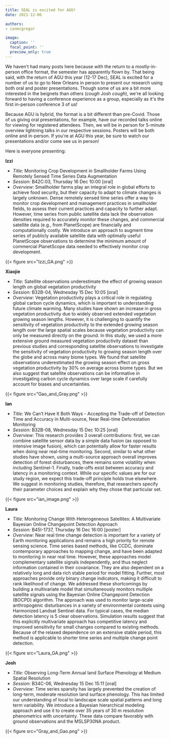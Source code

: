 ```yaml
---
title: SEAL is excited for AGU!
date: 2021-12-06

authors:
- ianmcgregor

image:
  caption: ''
  focal_point: ''
  preview_only: true
---
```

We haven't had many posts here because with the return to a mostly-in-person office format, the semester has apparently flown by. That being said, with the return of AGU this year (12-17 Dec), SEAL is excited for a number of us to go to New Orleans in person to present our research using both oral and poster presentations. Though some of us are a bit more interested in the beignets than others (*cough* Josh *cough*), we're all looking forward to having a conference experience as a group, especially as it's the first in-person conference 3 of us!

Because AGU is hybrid, the format is a bit different than pre-Covid. Those of us giving oral presentations, for example, have our recorded talks online for viewing for registered attendees. Then, we will be in person for 5-minute overview lightning talks in our respective sessions. Posters will be both online and in-person. If you're at AGU this year, be sure to watch our presentations and/or come see us in person!

Here is everyone presenting:

**Izzi**
- *Title:* Monitoring Crop Development in Smallholder Farms Using Remotely Sensed Time Series Data Augmentation
- *Session:* B42C:03, Thursday 16 Dec 10:00 [oral]
- *Overview:* Smallholder farms play an integral role in global efforts to achieve food security, but their capacity to adapt to climate changes is largely unknown. Dense remotely sensed time series offer a way to monitor crop development and management practices in smallholder fields, to assess their current practices and capacity to further adapt. However, time series from public satellite data lack the observation densities required to accurately monitor these changes, and commercial satellite data (e.g., from PlanetScope) are financially and computationally costly. We introduce an approach to augment time series of publicly available satellite data with optimally useful PlanetScope observations to determine the minimum amount of commercial PlanetScope data needed to effectively monitor crop development. 

{{< figure src="Izzi_GA.png" >}}

**Xiaojie**
- *Title:* Satellite observations underestimate the effect of growing season length on global vegetation productivity
- *Session:* B32B-04, Wednesday 15 Dec 10:05 [oral]
- *Overview:* Vegetation productivity plays a critical role in regulating global carbon cycle dynamics, which is important to understanding future climate warming. Many studies have shown an increase in gross vegetation productivity due to widely observed extended vegetation growing season lengths. However, it is challenging to quantify the sensitivity of vegetation productivity to the extended growing season length over the large spatial scales because vegetation productivity can only be measured directly on the ground. In this study, we used a more extensive ground measured vegetation productivity dataset than previous studies and corresponding satellite observations to investigate the sensitivity of vegetation productivity to growing season length over the globe and across many biome types. We found that satellite observations underestimated the growing season effect on gross vegetation productivity by 30% on average across biome types. But we also suggest that satellite observations can be informative in investigating carbon cycle dynamics over large scale if carefully account for biases and uncertainties.

{{< figure src="Gao_and_Gray.png" >}}

**Ian**
- *Title:* We Can’t Have It Both Ways - Accepting the Trade-off of Detection Time and Accuracy in Multi-source, Near Real-time Deforestation Monitoring
- *Session:* B32B-08, Wednesday 15 Dec 10:25 [oral]
- *Overview:* This research provides 3 overall contributions: first, we can combine satellite sensor data by a simple data fusion (as opposed to intensive image fusion), which can potentially allow for faster results when doing near real-time monitoring. Second, similar to what other studies have shown, using a multi-source approach overall improves detection of forest disturbances, there remains some volatility when including Sentinel-1. Finally, trade-offs exist between accuracy and latency in a monitoring context. While our specific values are for our study region, we expect this trade-off principle holds true elsewhere. We suggest in monitoring studies, therefore, that researchers specify their parameter choices and explain why they chose that particular set.

{{< figure src="ian_image.png" >}}

**Laura**
- *Title:* Monitoring Change With Heterogeneous Satellites: A Multivariate Bayesian Online Changepoint Detection Approach
- *Session:* B45I-1737, Thursday 16 Dec 16:00 [poster]
- *Overview:* Near real time change detection is important for a variety of Earth monitoring applications and remains a high priority for remote sensing science. Time series based methods, like CCDC, dominate contemporary approaches to mapping change, and have been adapted to monitoring in near real time. However, these approaches model complementary satellite signals independently, and thus neglect information contained in their covariance. They are also dependent on a relatively long and data rich stable period for model fitting. Further, most approaches provide only binary change indicators, making it difficult to rank likelihood of change. We addressed these shortcomings by building a multivariate model that simultaneously monitors multiple satellite signals using the Bayesian Online Changepoint Detection (BOCPD) algorithm. The approach was used to monitor large-scale anthropogenic disturbances in a variety of environmental contexts using Harmonized Landsat Sentinel data. For typical cases, the median detection latency is 5 clear observations. Simulation results suggest that this explicitly multivariate approach has competitive latency and improved sensitivity for small changes compared to existing methods. Because of the relaxed dependence on an extensive stable period, this method is applicable to shorter time series and multiple change point detection.

{{< figure src="Laura_GA.png" >}}

**Josh**
- *Title:* Observing Long-Term Annual land Surface Phenology at Medium Spatial Resolution
- *Session:* B34C-06, Wednesday 15 Dec 15:11 [oral]
- *Overview:* Time series sparsity has largely prevented the creation of long-term, moderate resolution land surface phenology. This has limited our understanding of local to landscape scale spatial patterns and long term variability. We introduce a Bayesian hierarchical modeling approach and use it to create over 35 years of 30 m resolution phenometrics with uncertainty. These data compare favorably with ground observations and the MSLSP30NA product.

{{< figure src="Gray_and_Gao.png" >}}
